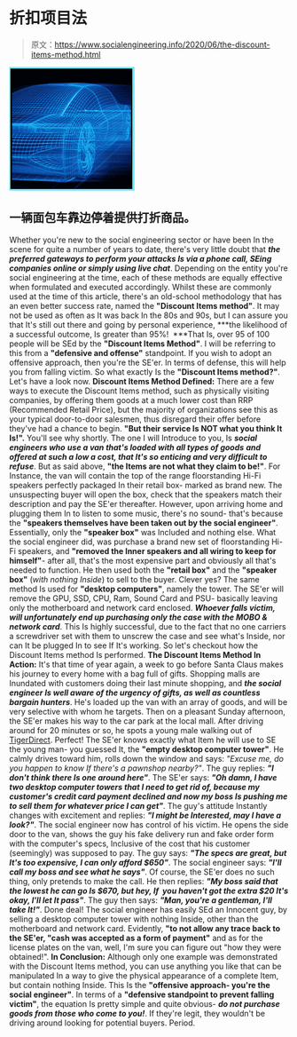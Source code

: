 # 折扣项目法

> 原文：<https://www.socialengineering.info/2020/06/the-discount-items-method.html>

[![](img/4509f24269d00556c4cef598605d668c.png)](https://1.bp.blogspot.com/-ZJ2SeosTB5U/XuDpIfZYOVI/AAAAAAAAKKA/MDObhHBTTJAfr7E40afyrUlnLvtnQB3nQCLcBGAsYHQ/s1600/Social%2BEngineering%2BVan.%2Bwww.socialengineering.info.jpg)

## **一辆面包车靠边停着提供打折商品。**

Whether you're new to the social engineering sector or have been In the scene for quite a number of years to date, there's very little doubt that ***the preferred gateways to perform your attacks Is via a phone call, SEing companies online or simply using live chat***. Depending on the entity you're social engineering at the time, each of these methods are equally effective when formulated and executed accordingly. Whilst these are commonly used at the time of this article, there's an old-school methodology that has an even better success rate, named the **"Discount Items method"**.
  It may not be used as often as It was back In the 80s and 90s, but I can assure you that It's still out there and going by personal experience, ***the likelihood of a successful outcome, Is greater than 95%!  ***That Is, over 95 of 100 people will be SEd by the **"Discount Items Method"**. I will be referring to this from a **"defensive and offense"** standpoint. If you wish to adopt an offensive approach, then you're the SE'er. In terms of defense, this will help you from falling victim. So what exactly Is the **"Discount Items method?"**. Let's have a look now.
  **Discount Items Method Defined:**
  There are a few ways to execute the Discount Items method, such as physically visiting companies, by offering them goods at a much lower cost than RRP (Recommended Retail Price), but the majority of organizations see this as your typical door-to-door salesmen, thus disregard their offer before they've had a chance to begin. **"But their service Is NOT what you think It Is!".** You'll see why shortly.
  The one I will Introduce to you, Is ***social engineers who*** ***use a van that's loaded with all types of goods*** ***and offered at such a low a cost, that It's so enticing and very difficult to refuse***. But as said above, **"the Items are not what they claim to be!"**. For Instance, the van will contain the top of the range floorstanding Hi-Fi speakers perfectly packaged In their retail box- marked as brand new.
  The unsuspecting buyer will open the box, check that the speakers match their description and pay the SE'er thereafter. However, upon arriving home and plugging them In to listen to some music, there's no sound- that's because the **"speakers themselves have been taken out by the social engineer"**. Essentially, only the **"speaker box"** was Included and nothing else.
  What the social engineer did, was purchase a brand new set of floorstanding Hi-Fi speakers, and **"removed the Inner speakers and all wiring to keep for himself"**- after all, that's the most expensive part and obviously all that's needed to function. He then used both the **"retail box"** and the **"speaker box"** (*with nothing Inside*) to sell to the buyer. Clever yes?
  The same method Is used for **"desktop computers"**, namely the tower. The SE'er will remove the GPU, SSD, CPU, Ram, Sound Card and PSU- basically leaving only the motherboard and network card enclosed. ***Whoever falls victim, will unfortunately end up purchasing only the case with the MOBO & network card***. This Is highly successful, due to the fact that no one carriers a screwdriver set with them to unscrew the case and see what's Inside, nor can It be plugged In to see If It's working. So let's checkout how the Discount Items method Is performed.
  **The Discount Items Method In Action:**
  It's that time of year again, a week to go before Santa Claus makes his journey to every home with a bag full of gifts. Shopping malls are Inundated with customers doing their last minute shopping, and ***the social engineer Is well aware of the urgency of gifts, as well as countless bargain hunters***. He's loaded up the van with an array of goods, and will be very selective with whom he targets. Then on a pleasant Sunday afternoon, the SE'er makes his way to the car park at the local mall.
  After driving around for 20 minutes or so, he spots a young male walking out of [TigerDirect](http://www.tigerdirect.com/). Perfect! The SE'er knows exactly what Item he will use to SE the young man- you guessed It, the **"empty desktop computer tower"**. He calmly drives toward him, rolls down the window and says: *"Excuse me, do you happen to know If there's a pawnshop nearby?"*. The guy replies: ***"I don't think there Is one around here"***. The SE'er says: ***"Oh damn, I have two desktop computer towers that I need to get rid of, because my customer's credit card payment declined and now my boss Is pushing me to sell them for whatever price I can get"***. The guy's attitude Instantly changes with excitement and replies: ***"I might be Interested, may I have a look?"***. The social engineer now has control of his victim.
  He opens the side door to the van, shows the guy his fake delivery run and fake order form with the computer's specs, Inclusive of the cost that his customer (seemingly) was supposed to pay. The guy says: ***"The specs are great, but It's too expensive, I can only afford $650"***. The social engineer says: ***"I'll call my boss and see what he says"***. Of course, the SE'er does no such thing, only pretends to make the call. He then replies: ***"My boss said that the lowest he can go Is $670, but hey, If  you haven't got the extra $20 It's okay, I'll let It pass"***. The guy then says: ***"Man, you're a gentleman, I'll take It!"***.
  Done deal! The social engineer has easily SEd an Innocent guy, by selling a desktop computer tower with nothing Inside, other than the motherboard and network card. Evidently, **"to not allow any trace back to the SE'er, "cash was accepted as a form of payment"** and as for the license plates on the van, well, I'm sure you can figure out "how they were obtained!".
  **In Conclusion:**
  Although only one example was demonstrated with the Discount Items method, you can use anything you like that can be manipulated In a way to give the physical appearance of a complete Item, but contain nothing Inside. This Is the **"offensive approach- you're the social engineer"**. In terms of a **"defensive standpoint to prevent falling victim"**, the equation Is pretty simple and quite obvious- ***do not purchase goods from those who come to you!***. If they're legit, they wouldn't be driving around looking for potential buyers. Period.